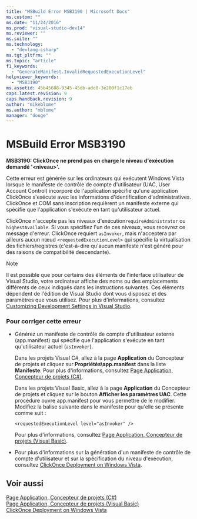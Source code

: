 ```yaml
---
title: "MSBuild Error MSB3190 | Microsoft Docs"
ms.custom: ""
ms.date: "11/24/2016"
ms.prod: "visual-studio-dev14"
ms.reviewer: ""
ms.suite: ""
ms.technology: 
  - "devlang-csharp"
ms.tgt_pltfrm: ""
ms.topic: "article"
f1_keywords: 
  - "GenerateManifest.InvalidRequestedExecutionLevel"
helpviewer_keywords: 
  - "MSB3190"
ms.assetid: 45b45688-9345-45db-adc8-3e200f1c17eb
caps.latest.revision: 9
caps.handback.revision: 9
author: "mikeblome"
ms.author: "mblome"
manager: "douge"
---
```

# MSBuild Error MSB3190
**MSB3190: ClickOnce ne prend pas en charge le niveau d'exécution demandé '\<niveau\>'.**  
  
 Cette erreur est générée sur les ordinateurs qui exécutent Windows Vista lorsque le manifeste de contrôle de compte d'utilisateur \(UAC, User Account Control\) incorporé de l'application spécifie qu'une application ClickOnce s'exécute avec les informations d'identification d'administratives.  ClickOnce et COM sans inscription requièrent un manifeste externe qui spécifie que l'application s'exécute en tant qu'utilisateur actuel.  
  
 ClickOnce n'accepte pas les niveaux d'exécution`requireAdministrator` ou `highestAvailable`.  Si vous spécifiez l'un de ces niveaux, vous recevrez ce message d'erreur.  ClickOnce requiert `asInvoker`, mais n'acceptera par ailleurs aucun nœud `<requestedExecutionLevel>` qui spécifie la virtualisation des fichiers\/registres \(c'est\-à\-dire qu'aucun manifeste n'est généré pour des raisons de compatibilité descendante\).  
  
> [!NOTE]
>  Il est possible que pour certains des éléments de l'interface utilisateur de Visual Studio, votre ordinateur affiche des noms ou des emplacements différents de ceux indiqués dans les instructions suivantes.  Ces éléments dépendent de l'édition de Visual Studio dont vous disposez et des paramètres que vous utilisez.  Pour plus d'informations, consultez [Customizing Development Settings in Visual Studio](http://msdn.microsoft.com/fr-fr/22c4debb-4e31-47a8-8f19-16f328d7dcd3).  
  
### Pour corriger cette erreur  
  
-   Générez un manifeste de contrôle de compte d'utilisateur externe \(app.manifest\) qui spécifie que l'application s'exécute en tant qu'utilisateur actuel \(`asInvoker`\).  
  
     Dans les projets Visual C\#, allez à la page **Application** du Concepteur de projets et cliquez sur **Propriétés\\app.manifest** dans la liste **Manifeste**.  Pour plus d'informations, consultez [Page Application, Concepteur de projets \(C\#\)](../ide/reference/application-page-project-designer-csharp.md).  
  
     Dans les projets Visual Basic, allez à la page **Application** du Concepteur de projets et cliquez sur le bouton **Afficher les paramètres UAC**.  Cette procédure ouvre app.manifest pour vous permettre de le modifier.  Modifiez la balise suivante dans le manifeste pour qu'elle se présente comme suit :  
  
    ```  
    <requestedExecutionLevel level="asInvoker" />  
    ```  
  
     Pour plus d'informations, consultez [Page Application, Concepteur de projets \(Visual Basic\)](../ide/reference/application-page-project-designer-visual-basic.md).  
  
-   Pour plus d'informations sur la génération d'un manifeste de contrôle de compte d'utilisateur et sur la spécification du niveau d'exécution, consultez [ClickOnce Deployment on Windows Vista](../deployment/clickonce-deployment-on-windows-vista.md).  
  
## Voir aussi  
 [Page Application, Concepteur de projets \(C\#\)](../ide/reference/application-page-project-designer-csharp.md)   
 [Page Application, Concepteur de projets \(Visual Basic\)](../ide/reference/application-page-project-designer-visual-basic.md)   
 [ClickOnce Deployment on Windows Vista](../deployment/clickonce-deployment-on-windows-vista.md)
